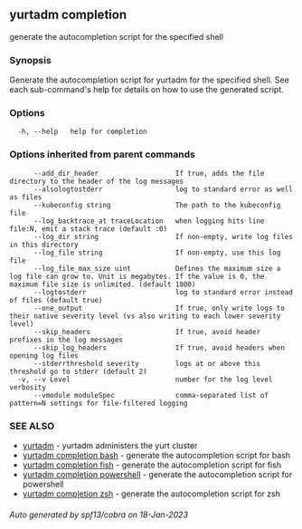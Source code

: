 ## yurtadm completion

generate the autocompletion script for the specified shell

### Synopsis


Generate the autocompletion script for yurtadm for the specified shell.
See each sub-command's help for details on how to use the generated script.


### Options

```
  -h, --help   help for completion
```

### Options inherited from parent commands

```
      --add_dir_header                   If true, adds the file directory to the header of the log messages
      --alsologtostderr                  log to standard error as well as files
      --kubeconfig string                The path to the kubeconfig file
      --log_backtrace_at traceLocation   when logging hits line file:N, emit a stack trace (default :0)
      --log_dir string                   If non-empty, write log files in this directory
      --log_file string                  If non-empty, use this log file
      --log_file_max_size uint           Defines the maximum size a log file can grow to. Unit is megabytes. If the value is 0, the maximum file size is unlimited. (default 1800)
      --logtostderr                      log to standard error instead of files (default true)
      --one_output                       If true, only write logs to their native severity level (vs also writing to each lower severity level)
      --skip_headers                     If true, avoid header prefixes in the log messages
      --skip_log_headers                 If true, avoid headers when opening log files
      --stderrthreshold severity         logs at or above this threshold go to stderr (default 2)
  -v, --v Level                          number for the log level verbosity
      --vmodule moduleSpec               comma-separated list of pattern=N settings for file-filtered logging
```

### SEE ALSO

* [yurtadm](yurtadm.md)	 - yurtadm administers the yurt cluster
* [yurtadm completion bash](yurtadm_completion_bash.md)	 - generate the autocompletion script for bash
* [yurtadm completion fish](yurtadm_completion_fish.md)	 - generate the autocompletion script for fish
* [yurtadm completion powershell](yurtadm_completion_powershell.md)	 - generate the autocompletion script for powershell
* [yurtadm completion zsh](yurtadm_completion_zsh.md)	 - generate the autocompletion script for zsh

###### Auto generated by spf13/cobra on 18-Jan-2023
